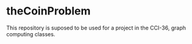 # theCoinProblem
This repository is suposed to be used for a project in the CCI-36, graph computing classes.

